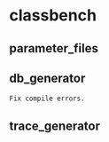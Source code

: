 # classbench



## parameter_files 


## db_generator

    Fix compile errors.


## trace_generator

